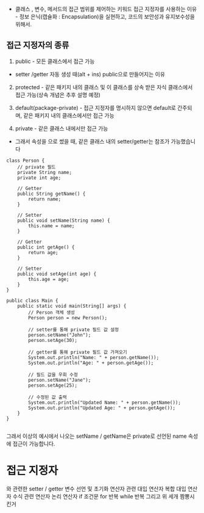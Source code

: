 - 클래스 , 변수, 메서드의 접근 범위를 제어하는 키워드
접근 지정자를 사용하는 이유 - 정보 은닉(캡슐화 : Encapsulation)을 실현하고, 코드의 보안성과 유지보수성을 위해서.


## 접근 지정자의 종류

1. public - 모든 클래스에서 접근 가능 
- setter /getter 자동 생성 때(alt + ins)
public으로 만들어지는 이유

2. protected - 같은 패키지 내의 클래스 및 이 클래스를 상속 받은 자식 클래스에서 접근 가능(상속 개념은 추후 설명 예정)

3. default(package-private) - 접근 지정자를 명시하지 않으면 default로 간주되며, 같은 패키지 내의 클래스에서만 접근 가능

4. private - 같은 클래스 내에서만 접근 가능
- 그래서 속성을 으로 썼을 때, 같은 클래스 내의 setter/getter는 참조가 가능했습니다

```
class Person {
    // private 필드
    private String name;
    private int age;

    // Getter
    public String getName() {
        return name;
    }

    // Setter
    public void setName(String name) {
        this.name = name;
    }

    // Getter
    public int getAge() {
        return age;
    }

    // Setter
    public void setAge(int age) {
        this.age = age;
    }
}

public class Main {
    public static void main(String[] args) {
        // Person 객체 생성
        Person person = new Person();

        // setter를 통해 private 필드 값 설정
        person.setName("John");
        person.setAge(30);

        // getter를 통해 private 필드 값 가져오기
        System.out.println("Name: " + person.getName());
        System.out.println("Age: " + person.getAge());

        // 필드 값을 우회 수정
        person.setName("Jane");
        person.setAge(25);

        // 수정된 값 출력
        System.out.println("Updated Name: " + person.getName());
        System.out.println("Updated Age: " + person.getAge());
    }
}
    
```
그래서 이상의 예시에서 나오는 setName / getName은 private로 선언된 name 속성에 접근이 가능합니다.


# 접근 지정자
와 관련한 setter / getter
변수 선언 및 초기화
연산자 관련
대입 연산자
복합 대입 연산자
수식 관련 연산자
논리 연산자
if 조건문
for 반복
while 반복
그리고 위 세개 짬뽕시킨거
